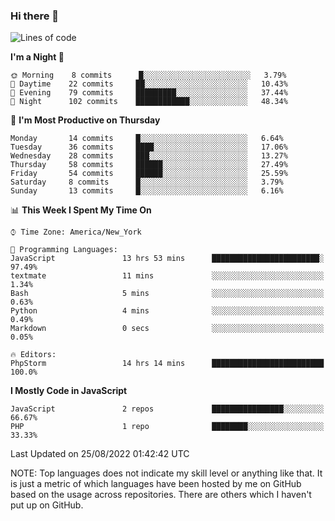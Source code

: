 ### Hi there 👋

<!--
**LynxJinxxy/LynxJinxxy** is a ✨ _special_ ✨ repository because its `README.md` (this file) appears on your GitHub profile.

Here are some ideas to get you started:

- 🔭 I’m currently working on ...
- 🌱 I’m currently learning ...
- 👯 I’m looking to collaborate on ...
- 🤔 I’m looking for help with ...
- 💬 Ask me about ...
- 📫 How to reach me: ...
- 😄 Pronouns: ...
- ⚡ Fun fact: ...
-->

<!--START_SECTION:waka-->
![Lines of code](https://img.shields.io/badge/From%20Hello%20World%20I%27ve%20Written-22%20Thousand%20lines%20of%20code-blue)

**I'm a Night 🦉** 

```text
🌞 Morning    8 commits      █░░░░░░░░░░░░░░░░░░░░░░░░   3.79% 
🌆 Daytime    22 commits     ██░░░░░░░░░░░░░░░░░░░░░░░   10.43% 
🌃 Evening    79 commits     █████████░░░░░░░░░░░░░░░░   37.44% 
🌙 Night      102 commits    ████████████░░░░░░░░░░░░░   48.34%

```
📅 **I'm Most Productive on Thursday** 

```text
Monday       14 commits     █░░░░░░░░░░░░░░░░░░░░░░░░   6.64% 
Tuesday      36 commits     ████░░░░░░░░░░░░░░░░░░░░░   17.06% 
Wednesday    28 commits     ███░░░░░░░░░░░░░░░░░░░░░░   13.27% 
Thursday     58 commits     ██████░░░░░░░░░░░░░░░░░░░   27.49% 
Friday       54 commits     ██████░░░░░░░░░░░░░░░░░░░   25.59% 
Saturday     8 commits      █░░░░░░░░░░░░░░░░░░░░░░░░   3.79% 
Sunday       13 commits     █░░░░░░░░░░░░░░░░░░░░░░░░   6.16%

```


📊 **This Week I Spent My Time On** 

```text
⌚︎ Time Zone: America/New_York

💬 Programming Languages: 
JavaScript               13 hrs 53 mins      ████████████████████████░   97.49% 
textmate                 11 mins             ░░░░░░░░░░░░░░░░░░░░░░░░░   1.34% 
Bash                     5 mins              ░░░░░░░░░░░░░░░░░░░░░░░░░   0.63% 
Python                   4 mins              ░░░░░░░░░░░░░░░░░░░░░░░░░   0.49% 
Markdown                 0 secs              ░░░░░░░░░░░░░░░░░░░░░░░░░   0.05%

🔥 Editors: 
PhpStorm                 14 hrs 14 mins      █████████████████████████   100.0%

```

**I Mostly Code in JavaScript** 

```text
JavaScript               2 repos             ████████████████░░░░░░░░░   66.67% 
PHP                      1 repo              ████████░░░░░░░░░░░░░░░░░   33.33%

```



 Last Updated on 25/08/2022 01:42:42 UTC
<!--END_SECTION:waka-->
NOTE: Top languages does not indicate my skill level or anything like that. It is just a metric of which languages have been hosted by me on GitHub based on the usage across repositories. There are others which I haven't put up on GitHub.

